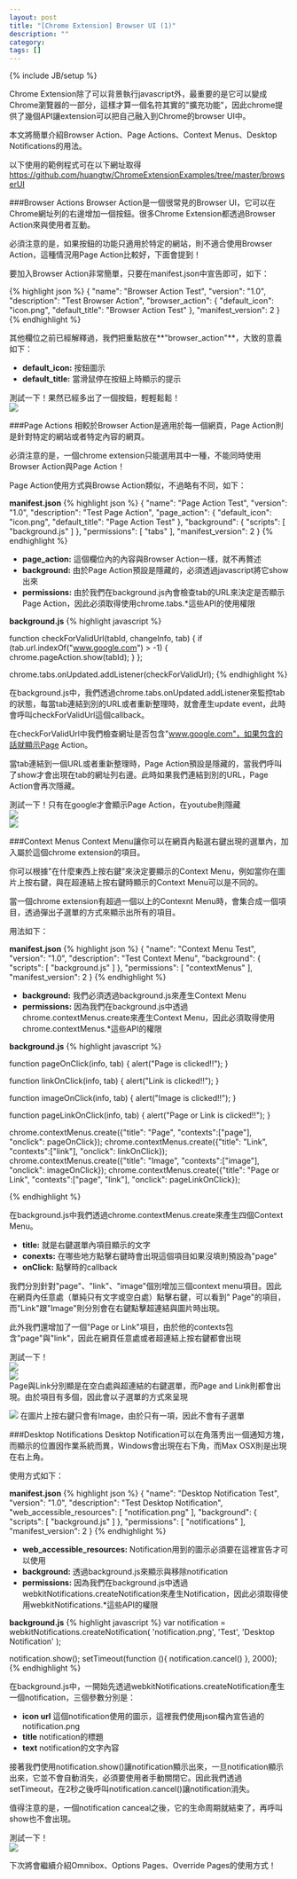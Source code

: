 ```yaml
---
layout: post
title: "[Chrome Extension] Browser UI (1)"
description: ""
category: 
tags: []
---
```

{% include JB/setup %}

Chrome Extension除了可以背景執行javascript外，最重要的是它可以變成Chrome瀏覽器的一部分，這樣才算一個名符其實的"擴充功能"，因此chrome提供了幾個API讓extension可以把自己融入到Chrome的browser UI中。

本文將簡單介紹Browser Action、Page Actions、Context Menus、Desktop Notifications的用法。
<!--more-->
以下使用的範例程式可在以下網址取得   
<https://github.com/huangtw/ChromeExtensionExamples/tree/master/browserUI>

###Browser Actions
Browser Action是一個很常見的Browser UI，它可以在Chrome網址列的右邊增加一個按鈕。很多Chrome Extension都透過Browser Action來與使用者互動。  

必須注意的是，如果按鈕的功能只適用於特定的網站，則不適合使用Browser Action，這種情況用Page Action比較好，下面會提到！

要加入Browser Action非常簡單，只要在manifest.json中宣告即可，如下：

{% highlight json %}
{
  "name": "Browser Action Test",
  "version": "1.0",
  "description": "Test Browser Action",
  "browser_action": {
    "default_icon": "icon.png",
    "default_title": "Browser Action Test"
  },
  "manifest_version": 2
}
{% endhighlight %}

其他欄位之前已經解釋過，我們把重點放在**"browser_action"**，大致的意義如下：

- **default_icon:** 按鈕圖示
- **default_title:** 當滑鼠停在按鈕上時顯示的提示

測試一下！果然已經多出了一個按鈕，輕輕鬆鬆！   
<img src="/images/chrome_extension_browser_ui_1/browser_action.jpg"/>

###Page Actions
相較於Browser Action是適用於每一個網頁，Page Action則是針對特定的網站或者特定內容的網頁。   

必須注意的是，一個chrome extension只能選用其中一種，不能同時使用Browser Action與Page Action！

Page Action使用方式與Browse Action類似，不過略有不同，如下：

**manifest.json**
{% highlight json %}
{
  "name": "Page Action Test",
  "version": "1.0",
  "description": "Test Page Action",
  "page_action": {
    "default_icon": "icon.png",
    "default_title": "Page Action Test"
  },
  "background": {
    "scripts": [
      "background.js"
    ]
  },
  "permissions": [
    "tabs"
  ],
  "manifest_version": 2
}
{% endhighlight %}

- **page_action:** 這個欄位內的內容與Browser Action一樣，就不再贅述
- **background:** 由於Page Action預設是隱藏的，必須透過javascript將它show出來
- **permissions:** 由於我們在background.js內會檢查tab的URL來決定是否顯示Page Action，因此必須取得使用chrome.tabs.*這些API的使用權限

**background.js**
{% highlight javascript %}

function checkForValidUrl(tabId, changeInfo, tab) {
  if (tab.url.indexOf("www.google.com") > -1) {
    chrome.pageAction.show(tabId);
  }
};

chrome.tabs.onUpdated.addListener(checkForValidUrl);
{% endhighlight %}

在background.js中，我們透過chrome.tabs.onUpdated.addListener來監控tab的狀態，每當tab連結到別的URL或者重新整理時，就會產生update event，此時會呼叫checkForValidUrl這個callback。   

在checkForValidUrl中我們檢查網址是否包含"www.google.com"，如果包含的話就顯示Page Action。

當tab連結到一個URL或者重新整理時，Page Action預設是隱藏的，當我們呼叫了show才會出現在tab的網址列右邊。此時如果我們連結到別的URL，Page Action會再次隱藏。

測試一下！只有在google才會顯示Page Action，在youtube則隱藏   
<img src="/images/chrome_extension_browser_ui_1/page_action_show.jpg"/>   
<img src="/images/chrome_extension_browser_ui_1/page_action_hide.jpg"/>

###Context Menus
Context Menu讓你可以在網頁內點選右鍵出現的選單內，加入屬於這個chrome extension的項目。

你可以根據"在什麼東西上按右鍵"來決定要顯示的Context Menu，例如當你在圖片上按右鍵，與在超連結上按右鍵時顯示的Context Menu可以是不同的。

當一個chrome extension有超過一個以上的Contexnt Menu時，會集合成一個項目，透過彈出子選單的方式來顯示出所有的項目。

用法如下：

**manifest.json**
{% highlight json %}
{
  "name": "Context Menu Test",
  "version": "1.0",
  "description": "Test Context Menu",
  "background": {
    "scripts": [
      "background.js"
    ]
  },
  "permissions": [
    "contextMenus"
  ],
  "manifest_version": 2
}
{% endhighlight %}

- **background:** 我們必須透過background.js來產生Context Menu
- **permissions:** 因為我們在background.js中透過chrome.contextMenus.create來產生Context Menu，因此必須取得使用chrome.contextMenus.*這些API的權限

**background.js**
{% highlight javascript %}

function pageOnClick(info, tab) {
  alert("Page is clicked!!");
}

function linkOnClick(info, tab) {
  alert("Link is clicked!!");
}

function imageOnClick(info, tab) {
  alert("Image is clicked!!");
}

function pageLinkOnClick(info, tab) {
  alert("Page or Link is clicked!!");
}

chrome.contextMenus.create({"title": "Page", "contexts":["page"], "onclick": pageOnClick});
chrome.contextMenus.create({"title": "Link", "contexts":["link"], "onclick": linkOnClick});
chrome.contextMenus.create({"title": "Image", "contexts":["image"], "onclick": imageOnClick});
chrome.contextMenus.create({"title": "Page or Link", "contexts":["page", "link"], "onclick": pageLinkOnClick});

{% endhighlight %}

在background.js中我們透過chrome.contextMenus.create來產生四個Context Menu。

- **title:** 就是右鍵選單內項目顯示的文字
- **conexts:** 在哪些地方點擊右鍵時會出現這個項目如果沒填則預設為"page"
- **onClick:** 點擊時的callback

我們分別針對"page"、"link"、"image"個別增加三個context menu項目。因此在網頁內任意處（單純只有文字或空白處）點擊右鍵，可以看到"
Page"的項目，而"Link"跟"Image"則分別會在右鍵點擊超連結與圖片時出現。

此外我們還增加了一個"Page or Link"項目，由於他的contexts包含"page"與"link"，因此在網頁任意處或者超連結上按右鍵都會出現

測試一下！   
<img src="/images/chrome_extension_browser_ui_1/context_menu_page.jpg"/>   
<img src="/images/chrome_extension_browser_ui_1/context_menu_link.jpg"/>   
Page與Link分別顯是在空白處與超連結的右鍵選單，而Page and Link則都會出現。由於項目有多個，因此會以子選單的方式來呈現

<img src="/images/chrome_extension_browser_ui_1/context_menu_image.jpg"/>   
在圖片上按右鍵只會有Image，由於只有一項，因此不會有子選單

###Desktop Notifications
Desktop Notification可以在角落秀出一個通知方塊，而顯示的位置因作業系統而異，Windows會出現在右下角，而Max OSX則是出現在右上角。

使用方式如下：

**manifest.json**
{% highlight json %}
{
  "name": "Desktop Notification Test",
  "version": "1.0",
  "description": "Test Desktop Notification",
  "web_accessible_resources": [
    "notification.png"
  ],
  "background": {
    "scripts": [
      "background.js"
    ]
  },
  "permissions": [
    "notifications"
  ],
  "manifest_version": 2
}
{% endhighlight %}

- **web_accessible_resources:** Notification用到的圖示必須要在這裡宣告才可以使用
- **background:** 透過background.js來顯示與移除notification
- **permissions:** 因為我們在background.js中透過webkitNotifications.createNotification來產生Notification，因此必須取得使用webkitNotifications.*這些API的權限

**background.js**
{% highlight javascript %}
var notification = webkitNotifications.createNotification(
  'notification.png',
  'Test',
  'Desktop Notification'
);

notification.show();
setTimeout(function (){
  notification.cancel()
}, 2000);
{% endhighlight %}

在background.js中，一開始先透過webkitNotifications.createNotification產生一個notification，三個參數分別是：

- **icon url** 這個notification使用的圖示，這裡我們使用json檔內宣告過的notification.png
- **title** notification的標題
- **text** notification的文字內容

接著我們使用notification.show()讓notification顯示出來，一旦notification顯示出來，它並不會自動消失，必須要使用者手動關閉它。因此我們透過setTimeout，在2秒之後呼叫notification.cancel()讓notification消失。

值得注意的是，一個notification canceal之後，它的生命周期就結束了，再呼叫show也不會出現。

測試一下！   
<img src="/images/chrome_extension_browser_ui_1/desktop_notification.jpg"/>    

下次將會繼續介紹Omnibox、Options Pages、Override Pages的使用方式！